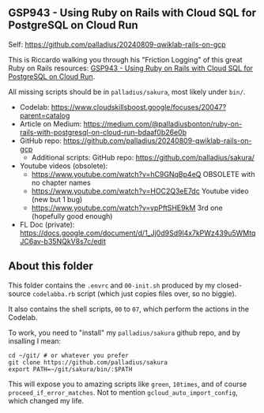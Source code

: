 ## GSP943 - Using Ruby on Rails with Cloud SQL for PostgreSQL on Cloud Run

Self: https://github.com/palladius/20240809-qwiklab-rails-on-gcp

This is Riccardo walking you through his "Friction Logging" of this great Ruby on Rails resources: [GSP943 - Using Ruby on Rails with Cloud SQL for PostgreSQL on Cloud Run](https://www.cloudskillsboost.google/focuses/20047?parent=catalog).


All missing scripts should be in `palladius/sakura`, most likely under `bin/`.

* Codelab: https://www.cloudskillsboost.google/focuses/20047?parent=catalog
* Article on Medium: https://medium.com/@palladiusbonton/ruby-on-rails-with-postgresql-on-cloud-run-bdaaf0b26e0b
* GitHub repo: https://github.com/palladius/20240809-qwiklab-rails-on-gcp
    * Additional scripts: GitHub repo: https://github.com/palladius/sakura/
* Youtube videos (obsolete):
    * https://www.youtube.com/watch?v=hC9GNqBp4eQ OBSOLETE with no chapter names
    * https://www.youtube.com/watch?v=HOC2Q3eE7dc Youtube video (new but 1 bug)
    * https://www.youtube.com/watch?v=vpPftSHE9kM 3rd one (hopefully good enough)
* FL Doc (private): https://docs.google.com/document/d/1_Jj0d9Sd9l4x7kPWz439u5WMtqJC6av-b35NQkV8s7c/edit

## About this folder

This folder contains the `.envrc` and `00-init.sh` produced by my closed-source `codelabba.rb` script (which just copies files over, so no biggie).

It also contains the shell scripts, `00` to `07`, which perform the actions in the Codelab.

To work, you need to "install" my `palladius/sakura` github repo, and by insalling I mean:

```
cd ~/git/ # or whatever you prefer
git clone https://github.com/palladius/sakura
export PATH=~/git/sakura/bin/:$PATH
```

This will expose you to amazing scripts like `green`, `10times`, and of course `proceed_if_error_matches`. Not to mention `gcloud_auto_import_config`, which changed my life.
